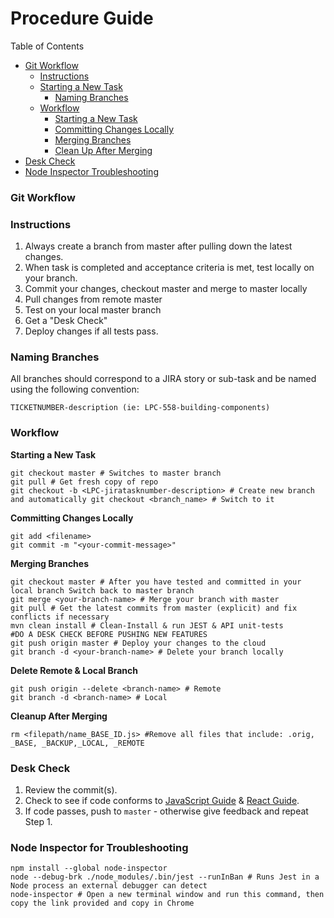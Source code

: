 # Procedure Guide

Table of Contents

* [Git Workflow](#git-workflow)
  * [Instructions](#instructions)
  * [Starting a New Task](#starting-new-task)
    * [Naming Branches](#naming-branches)
  * [Workflow](#workflow)
    * [Starting a New Task](#starting-new-task)
    * [Committing Changes Locally](#committing-changes-locally)
    * [Merging Branches](#merging-branches)
    * [Clean Up After Merging](#cleanup-after-merging)
* [Desk Check](#desk-check)
* [Node Inspector Troubleshooting](#node-inspector-for-troubleshooting)

### Git Workflow

### Instructions

1. Always create a branch from master after pulling down the latest changes.
1. When task is completed and acceptance criteria is met, test locally on your branch. 
1. Commit your changes, checkout master and merge to master locally
1. Pull changes from remote master
1. Test on your local master branch
1. Get a "Desk Check"
1. Deploy changes if all tests pass.

### Naming Branches

All branches should correspond to a JIRA story or sub-task and be named using the following convention: 

`TICKETNUMBER-description (ie: LPC-558-building-components)`

### Workflow

<strong id="starting-new-task">Starting a New Task</strong>

```
git checkout master # Switches to master branch
git pull # Get fresh copy of repo
git checkout -b <LPC-jiratasknumber-description> # Create new branch and automatically git checkout <branch_name> # Switch to it
```

<strong id="committing-changes-locally">Committing Changes Locally</strong>

```
git add <filename>
git commit -m "<your-commit-message>"
```

<strong id="merging-branches">Merging Branches</strong>

```
git checkout master # After you have tested and committed in your local branch Switch back to master branch
git merge <your-branch-name> # Merge your branch with master
git pull # Get the latest commits from master (explicit) and fix conflicts if necessary
mvn clean install # Clean-Install & run JEST & API unit-tests
#DO A DESK CHECK BEFORE PUSHING NEW FEATURES
git push origin master # Deploy your changes to the cloud
git branch -d <your-branch-name> # Delete your branch locally
```

<strong id="delete-remote-local-branches">Delete Remote & Local Branch</strong>

```
git push origin --delete <branch-name> # Remote
git branch -d <branch-name> # Local
```

<strong id="cleanup-after-merging">Cleanup After Merging</strong>

`rm <filepath/name_BASE_ID.js> #Remove all files that include: .orig, _BASE, _BACKUP,_LOCAL, _REMOTE`

### Desk Check

1. Review the commit(s).
1. Check to see if code conforms to [JavaScript Guide](/javascript-guide) & [React Guide](/react-guide).
1. If code passes, push to `master` - otherwise give feedback and repeat Step 1.

### Node Inspector for Troubleshooting

```
npm install --global node-inspector
node --debug-brk ./node_modules/.bin/jest --runInBan # Runs Jest in a Node process an external debugger can detect
node-inspector # Open a new terminal window and run this command, then copy the link provided and copy in Chrome
```